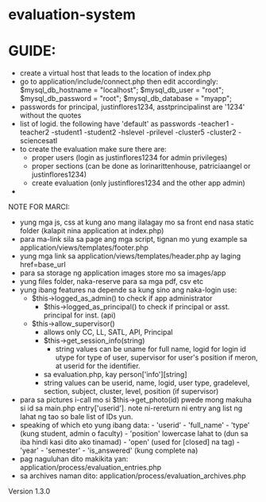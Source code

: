 # evaluation-system
# GUIDE:
- create a virtual host that leads to the location of index.php
- go to application/include/connect.php then edit accordingly:
	$mysql_db_hostname = "localhost";
	$mysql_db_user = "root";
	$mysql_db_password = "root";
	$mysql_db_database = "myapp";
- passwords for principal, justinflores1234, asstprincipalinst are '1234' without the quotes
- list of logid. the following have 'default' as passwords
	-teacher1
	-teacher2
	-student1
	-student2
	-hslevel
	-prilevel
	-cluster5
	-cluster2
	-sciencesatl
- to create the evaluation make sure there are:	
	- proper users (login as justinflores1234 for admin privileges)
	- proper sections (can be done as lorinarittenhouse, patriciaangel or justinflores1234)
	- create evaluation (only justinflores1234 and the other app admin)
- 

NOTE FOR MARCI:
- yung mga js, css at kung ano mang ilalagay mo sa front end nasa static folder (kalapit nina application at index.php)
- para ma-link sila sa page ang mga script, tignan mo yung example sa application/views/templates/footer.php
- yung mga link sa application/views/templates/header.php ay laging href=base_url
- para sa storage ng application images store mo sa images/app
- yung files folder, naka-reserve para sa mga pdf, csv etc
- yung ibang features na depende sa kung sino ang naka-login use: 
	- $this->logged_as_admin() to check if app administrator 
    	- $this->logged_as_principal() to check if principal or asst. principal for inst. (api) 
	- $this->allow_supervisor()
		- allows only CC, LL, SATL, API, Principal
    	- $this->get_session_info(string)
      		- string values can be uname for full name, logid for login id utype for type of user, supervisor for user's position if           meron, at userid for the identifier.
    	- sa evaluation.php, kay person['info'][string]
		- string values can be userid, name, logid, user type, gradelevel, section, subject, cluster, level, position (if supervisor)
- para sa pictures i-call mo si $this->get_photo(id) pwede mong makuha si id sa main.php entry['userid']. note ni-rereturn ni    entry ang list ng lahat ng tao so bale list of IDs yun.
- speaking of which eto yung ibang data: 
    	- 'userid'
        - 'full_name'
        - 'type' (kung student, admin o faculty)
        - 'position' lowercase lahat to (dun sa iba hindi kasi dito ako tinamad)
        - 'open' (used for [closed] na tag)
        - 'year'
        - 'semester'
        - 'is_answered' (kung complete na)
- pag naguluhan dito makikita yan: application/process/evaluation_entries.php
- sa archives naman dito: application/process/evaluation_archives.php

Version 1.3.0